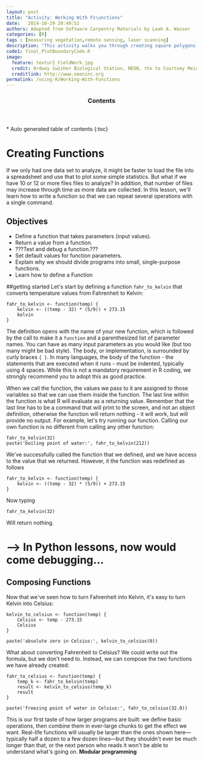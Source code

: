 ```yaml
---
layout: post
title: "Activity: Working With Fs\unctions"
date:   2014-10-29 20:49:52
authors: Adapted from Software Carpentry Materials by Leah A. Wasser
categories: [R]
tags : [measuring vegetation,remote sensing, laser scanning]
description: "This activity walks you through creating square polygons from a plot centroid (x,y format) in R."
code1: final_PlotBoundaryCode.R
image:
  feature: textur2_FieldWork.jpg
  credit: Ordway Swisher Biological Station, NEON, thx to Courtney Meier
  creditlink: http://www.neoninc.org
permalink: /using-R/Working-With-Functions
---
```

<section id="table-of-contents" class="toc">
  <header>
    <h3 >Contents</h3>
  </header>
<div id="drawer" markdown="1">
*  Auto generated table of contents
{:toc}
</div>
</section><!-- /#table-of-contents -->

# Creating Functions

If we only had one data set to analyze, it might be faster to load the file into a spreadsheet and use that to plot some simple statistics. 
But what if we have 10 or 12 or more files files to analyze? In addition, that number of files may increase through time as more data are collected. In this lesson, we'll learn how to write a function so that we can repeat several operations with a single command.

## Objectives

* Define a function that takes parameters (input values).
* Return a value from a function.
* ???Test and debug a function.???
* Set default values for function parameters.
* Explain why we should divide programs into small, single-purpose functions.
* Learn how to define a Function

##getting started
Let's start by defining a function `fahr_to_kelvin` that converts temperature values from Fahrenheit to Kelvin:

```{r}
fahr_to_kelvin <- function(temp) {
    kelvin <- ((temp - 32) * (5/9)) + 273.15
	kelvin
}
```

The definition opens with the name of your new function, which is followed by the call to make it a `function` and a parenthesized list of parameter names. You can have as many input parameters as you would like (but too many might be bad style). The body, or implementation, is surrounded by curly braces `{ }`. In many languages, the body of the function - the statements that are executed when it runs - must be indented, typically using 4 spaces. While this is not a mandatory requirement in R coding, we strongly recommend you to adopt this as good practice.

When we call the function, the values we pass to it are assigned to those variables so that we can use them inside the function. The last line within the function is what R will evaluate as a returning value. Remember that the last line has to be a command that will print to the screen, and not an object definition, otherwise the function will return nothing - it will work, but will provide no output. For example, let's try running our function. Calling our own function is no different from calling any other function:

```{r}
fahr_to_kelvin(32)
paste('boiling point of water:', fahr_to_kelvin(212))
```

We've successfully called the function that we defined, and we have access to the value that we returned. However, it the function was redefined as follows

```{r}
fahr_to_kelvin <- function(temp) {
    kelvin <- ((temp - 32) * (5/9)) + 273.15
}
```

Now typing

```{r}
fahr_to_kelvin(32)
```

Will return nothing.

--> In Python lessons, now would come debugging…
==============================


## Composing Functions

Now that we've seen how to turn Fahrenheit into Kelvin, it's easy to turn Kelvin into Celsius:

```{r}
kelvin_to_celsius <- function(temp) {
    Celsius <- temp - 273.15
	Celsius
}

paste('absolute zero in Celsius:', kelvin_to_celsius(0))
```

What about converting Fahrenheit to Celsius? We could write out the formula, but we don't need to. Instead, we can compose the two functions we have already created:

```{r}
fahr_to_celsius <- function(temp) {
	temp_k <- fahr_to_kelvin(temp)
	result <- kelvin_to_celsius(temp_k)
    result
}

paste('freezing point of water in Celsius:', fahr_to_celsius(32.0))
```

This is our first taste of how larger programs are built: we define basic operations, then combine them in ever-large chunks to get the effect we want. 
Real-life functions will usually be larger than the ones shown here—typically half a dozen to a few dozen lines—but they shouldn't ever be much longer than that, or the next person who reads it won't be able to understand what's going on. __Modular programming__
